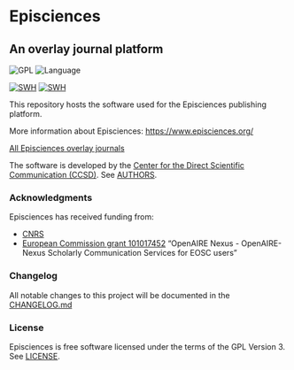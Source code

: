 # Episciences
## An overlay journal platform
![GPL](https://img.shields.io/github/license/CCSDForge/episciences)
![Language](https://img.shields.io/github/languages/top/CCSDForge/episciences)

[![SWH](https://archive.softwareheritage.org/badge/origin/https://github.com/CCSDForge/episciences/)](https://archive.softwareheritage.org/browse/origin/?origin_url=https://github.com/CCSDForge/episciences)
[![SWH](https://archive.softwareheritage.org/badge/swh:1:dir:309043823a5dd0f53bd0b05b19c94f68e2a389f7/)](https://archive.softwareheritage.org/swh:1:dir:309043823a5dd0f53bd0b05b19c94f68e2a389f7;origin=https://github.com/CCSDForge/episciences;visit=swh:1:snp:4a3c0b105e08da2f8348cbfe1145c0270f5fc80f;anchor=swh:1:rev:dd7b51889f2d2ec5e1a25c1fbd935adaf14662f6)

This repository hosts the software used for the Episciences publishing platform.

More information about Episciences: https://www.episciences.org/

[All Episciences overlay journals](https://www.episciences.org/journals/)

The software is developed by the [Center for the Direct Scientific Communication (CCSD)](https://www.ccsd.cnrs.fr/en/). See [AUTHORS](./AUTHORS).

### Acknowledgments
Episciences has received funding from:
- [CNRS](https://www.cnrs.fr/)
- [European Commission grant 101017452](https://cordis.europa.eu/project/id/101017452) “OpenAIRE Nexus - OpenAIRE-Nexus Scholarly Communication Services for EOSC users”

### Changelog
All notable changes to this project will be documented in the [CHANGELOG.md](./CHANGELOG.md)

### License
Episciences is free software licensed under the terms of the GPL Version 3. See [LICENSE](./LICENSE).
